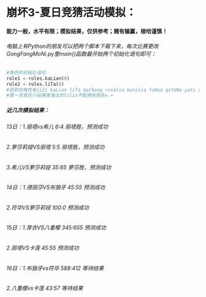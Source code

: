 # 崩坏3-夏日竞猜活动模拟：

#### 能力一般，水平有限；模拟结果，仅供参考；赌有输赢，梭哈谨慎！



###### 电脑上有Python的朋友可以把两个脚本下载下来，每次比赛更改GongFangMoNi.py里main()函数最开始两个初始化语句即可：

~~~python
#角色的初始化语句
role1 = roles.kaLian(0)
role2 = roles.liTa(0)
#目前的角色有jiZi kaLian liTa baChong rosalia burolia fuHua qiYaNa yaYi xiEr teriri
#第一天就在小组赛里淘汰的lilia不配拥有姓名=.=

~~~



##### 近几次模拟结果：

###### 13日：1.丽塔vs希儿 6:4 丽塔胜，预测成功

###### 2.萝莎莉娅VS丽塔  5:5 丽塔胜，预测成功

###### 3.希儿VS萝莎莉娅 35:65 萝莎胜，预测成功

###### 14日：1.德丽莎VS布狼牙 45:55 预测成功

###### 2.符华VS萝莎莉娅 100:0 预测成功

###### 15日：1.芽衣VS八重樱  345:655 预测成功

###### 2.丽塔VS卡莲 45:55 预测成功

###### 16日：1.布狼牙vs符华 588:412 等待结果

###### 2.八重樱vs卡莲 43:57 等待结果





